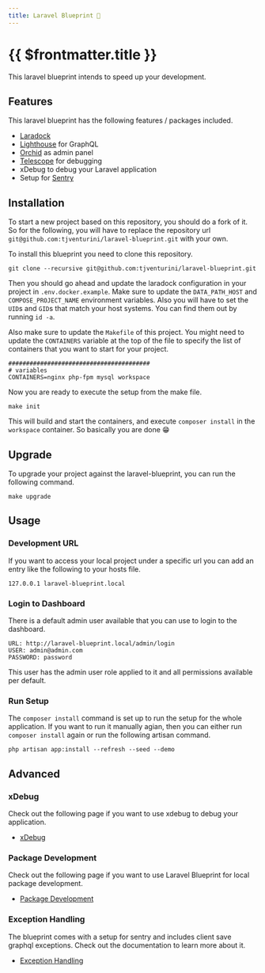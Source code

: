 ```yaml
---
title: Laravel Blueprint 🚀
---
```


# {{ $frontmatter.title }}

This laravel blueprint intends to speed up your development.

## Features

This laravel blueprint has the following features / packages included.

- [Laradock](https://laradock.io)
- [Lighthouse](https://lighthouse-php.com) for GraphQL
- [Orchid](https://orchid.software/) as admin panel
- [Telescope](https://laravel.com/docs/telescope) for debugging
- xDebug to debug your Laravel application
- Setup for [Sentry](https://sentry.io)

## Installation

To start a new project based on this repository, you should do a fork of it. So for the following, you will have to replace the repository url `git@github.com:tjventurini/laravel-blueprint.git` with your own.

To install this blueprint you need to clone this repository.

```
git clone --recursive git@github.com:tjventurini/laravel-blueprint.git
```

Then you should go ahead and update the laradock configuration in your project in `.env.docker.example`. Make sure to update the `DATA_PATH_HOST` and `COMPOSE_PROJECT_NAME` environment variables. Also you will have to set the `UID`s and `GID`s that match your host systems. You can find them out by running `id -a`.

Also make sure to update the `Makefile` of this project. You might need to update the `CONTAINERS` variable at the top of the file to specify the list of containers that you want to start for your project.

```
########################################
# variables
CONTAINERS=nginx php-fpm mysql workspace
```

Now you are ready to execute the setup from the make file.

```
make init
```

This will build and start the containers, and execute `composer install` in the `workspace` container. So basically you are done 😁

## Upgrade

To upgrade your project against the laravel-blueprint, you can run the following command.

```
make upgrade
```

## Usage

### Development URL

If you want to access your local project under a specific url you can add an entry like the following to your hosts file.

```
127.0.0.1 laravel-blueprint.local
```

### Login to Dashboard

There is a default admin user available that you can use to login to the dashboard.

```
URL: http://laravel-blueprint.local/admin/login
USER: admin@admin.com
PASSWORD: password
```

This user has the admin user role applied to it and all permissions available per default.

### Run Setup

The `composer install` command is set up to run the setup for the whole application. If you want to run it manually agian, then you can either run `composer install` again or run the following artisan command.

```
php artisan app:install --refresh --seed --demo
```

## Advanced

### xDebug

Check out the following page if you want to use xdebug to debug your application.

- [xDebug](/docs/xdebug/)

### Package Development

Check out the following page if you want to use Laravel Blueprint for local package development.

- [Package Development](/docs/package-development/)

### Exception Handling

The blueprint comes with a setup for sentry and includes client save graphql exceptions. Check out the documentation to learn more about it.

- [Exception Handling](/docs/docs/exception-handling/)